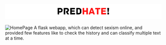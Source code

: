 # <div align="center" style="background-color:white;"><img src="https://raw.githubusercontent.com/human71/predhate/main/static/pred.png" alt="TRAVID" width="180"/></div>

![HomePage](https://raw.githubusercontent.com/human71/predhate/main/static/Screenshot.png)
A flask webapp, which can detect sexism online, and provided few features like to check the history and can classify multiple text at a time.
